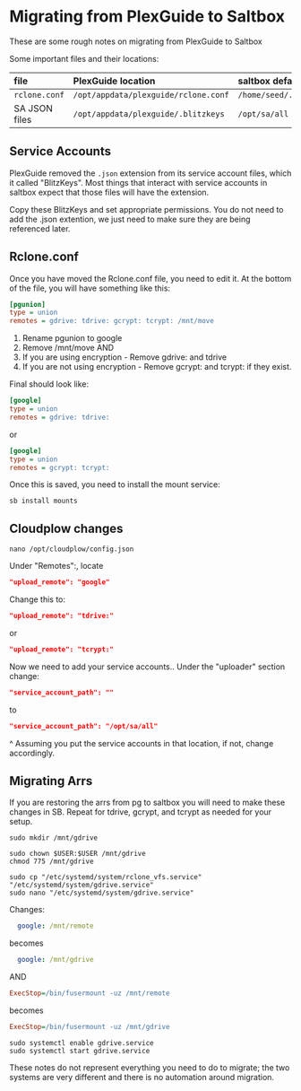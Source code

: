 # Migrating from PlexGuide to Saltbox

These are some rough notes on migrating from PlexGuide to Saltbox

Some important files and their locations:

|     file       |           PlexGuide location         |         saltbox default location        |
|:---------------|:-------------------------------------|:----------------------------------------|
| `rclone.conf`  | `/opt/appdata/plexguide/rclone.conf` | `/home/seed/.config/rclone/rclone.conf` |
| SA JSON files  | `/opt/appdata/plexguide/.blitzkeys`  | `/opt/sa/all`                           |

## Service Accounts

PlexGuide removed the `.json` extension from its service account files, which it called "BlitzKeys".  Most things that interact with service accounts in saltbox expect that those files will have the extension.

Copy these BlitzKeys and set appropriate permissions.  You do not need to add the .json extention, we just need to make sure they are being referenced later.

## Rclone.conf

Once you have moved the Rclone.conf file, you need to edit it.  At the bottom of the file, you will have something like this:

```ini
[pgunion]
type = union
remotes = gdrive: tdrive: gcrypt: tcrypt: /mnt/move
```

1. Rename pgunion to google
2. Remove /mnt/move
AND
3. If you are using encryption - Remove gdrive: and tdrive
4. If you are not using encryption - Remove gcrypt: and tcrypt: if they exist.

Final should look like:

```ini
[google]
type = union
remotes = gdrive: tdrive:
```

or

```ini
[google]
type = union
remotes = gcrypt: tcrypt:
```

Once this is saved, you need to install the mount service:

```shell
sb install mounts
```

## Cloudplow changes

```shell
nano /opt/cloudplow/config.json
```

Under "Remotes":, locate

```json
"upload_remote": "google"
```

Change this to:

```json
"upload_remote": "tdrive:"
```

or

```json
"upload_remote": "tcrypt:"
```

Now we need to add your service accounts..  Under the "uploader" section change:

```json
"service_account_path": ""
```

to

```json
"service_account_path": "/opt/sa/all"
```

^ Assuming you put the service accounts in that location, if not, change accordingly.

## Migrating Arrs

If you are restoring the arrs from pg to saltbox you will need to make these changes in SB.
Repeat for tdrive, gcrypt, and tcrypt as needed for your setup.

```shell
sudo mkdir /mnt/gdrive
```

```shell
sudo chown $USER:$USER /mnt/gdrive
chmod 775 /mnt/gdrive
```

```shell
sudo cp "/etc/systemd/system/rclone_vfs.service" "/etc/systemd/system/gdrive.service"
sudo nano "/etc/systemd/system/gdrive.service"
```

Changes:

```yaml
  google: /mnt/remote
```

becomes

```yaml
  google: /mnt/gdrive
```

AND

```ini
ExecStop=/bin/fusermount -uz /mnt/remote
```

becomes

```ini
ExecStop=/bin/fusermount -uz /mnt/gdrive
```

```shell
sudo systemctl enable gdrive.service
sudo systemctl start gdrive.service
```

These notes do not represent everything you need to do to migrate; the two systems are very different and there is no automation around migration.
